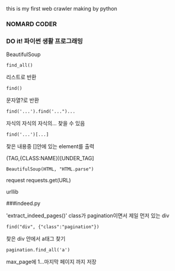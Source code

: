 this is my first web crawler making by python
### NOMARD CODER
### DO it! 파이썬 생활 프로그래밍

BeautifulSoup

    find_all()

리스트로 반환

    find()

문자열?로 반환

    find('...').find('...")...

자식의 자식의 자식의... 찾을 수 있음

    find('...')[...]

찾은 내용중 []안에 있는 element를 출력

(TAG,{CLASS:NAME})[UNDER_TAG]

    BeautifulSoup(HTML, "HTML.parse")

request
requests.get(URL)

urllib

###indeed.py

'extract_indeed_pages()'
class가 pagination이면서 제일 먼저 있는 div

    find("div", {"class":"pagination"})

찾은 div 안에서 a태그 찾기

    pagination.find_all('a')

max_page에 1...마지막 페이지 까지 저장

